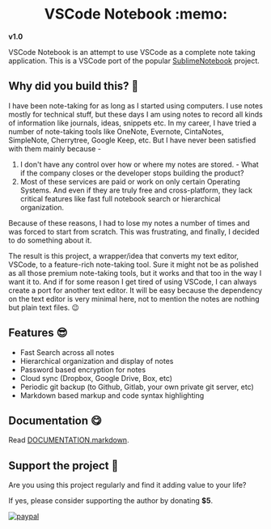 <h1 align="center">
	VSCode Notebook :memo:
</h1> 

**v1.0**

VSCode Notebook is an attempt to use VSCode as a complete note taking application. 
This is a VSCode port of the popular [SublimeNotebook](https://github.com/aviaryan/SublimeNotebook) project.


## Why did you build this? :thinking:

I have been note-taking for as long as I started using computers. I use notes mostly for technical stuff, but these days I am using notes to record all kinds of information like journals, ideas, snippets etc. In my career, I have tried a number of note-taking tools like OneNote, Evernote, CintaNotes, SimpleNote, Cherrytree, Google Keep, etc. But I have never been satisfied with them mainly because - 

1. I don't have any control over how or where my notes are stored. - What if the company closes or the developer stops building the product?
2. Most of these services are paid or work on only certain Operating Systems. And even if they are truly free and cross-platform, they lack critical features like fast full notebook search or hierarchical organization.

Because of these reasons, I had to lose my notes a number of times and was forced to start from scratch. This was frustrating, and finally, I decided to do something about it.

The result is this project, a wrapper/idea that converts my text editor, VSCode, to a feature-rich note-taking tool. Sure it might not be as polished as all those premium note-taking tools, but it works and that too in the way I want it to. And if for some reason I get tired of using VSCode, I can always create a port for another text editor. It will be easy because the dependency on the text editor is very minimal here, not to mention the notes are nothing but plain text files. 😉


## Features :sunglasses:

* Fast Search across all notes
* Hierarchical organization and display of notes
* Password based encryption for notes
* Cloud sync (Dropbox, Google Drive, Box, etc)
* Periodic git backup (to Github, Gitlab, your own private git server, etc)
* Markdown based markup and code syntax highlighting


## Documentation :yum:

Read [DOCUMENTATION.markdown](DOCUMENTATION.markdown).


## Support the project :money_with_wings:

Are you using this project regularly and find it adding value to your life?

If yes, please consider supporting the author by donating **$5**.

[![paypal](https://www.paypalobjects.com/en_US/i/btn/btn_donateCC_LG.gif)](https://www.paypal.me/aviaryan/5)
